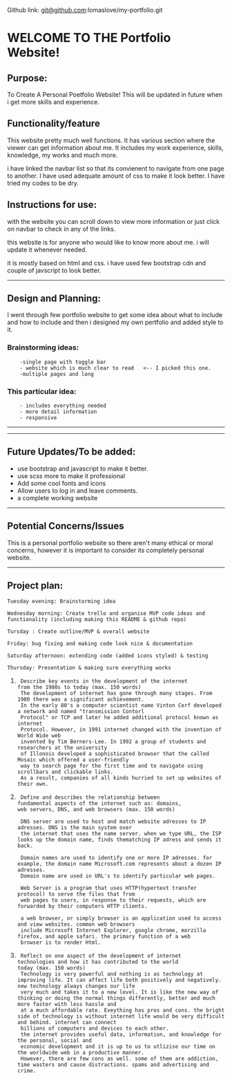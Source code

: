 
Github link:
git@github.com:lomaslove/my-portfolio.git

# WELCOME TO THE Portfolio Website!

## Purpose:

To Create A Personal Poetfolio Website! This will be updated in future when i get more skills and experience.

## Functionality/feature

This website pretty much well functions. It has various section where the viewer can get information about me. It includes my work experience, skills, knowledge, my works and much more.

i have linked the navbar list so that its convienent to navigate from one page to another. I have used adequate amount of css to make it look better. I have tried my codes to be dry.

## Instructions for use:
 with the website you can scroll down to view more information or just click on navbar to check in any of the links.

 this website is for anyone who would like to know more about me.
 i will update it whenever needed.

 it is mostly based on html and css. i have used few bootstrap cdn and couple of javscript to look better.

-------------------------------------------------------------------------------------------------------------------

## Design and Planning:
 I went through few portfolio website to get some idea about what to include and how to include and then i designed my own pertfolio and added style to it.

### Brainstorming ideas:
        -single page with toggle bar
        - website which is much clear to read   <-- I picked this one.
        -multiple pages and long


### This particular idea: 
        - includes everything needed
        - more detail information
        - responsive

-------------------------------------------------------------------------------------------------------------------
 
-------------------------------------------------------------------------------------------------------------------
## Future Updates/To be added:
 
 - use bootstrap and javascript to make it better.
 - use scss more to make it professional
 - Add some cool fonts and icons 
 - Allow users to log in and leave comments.
 - a complete working website
----------------------------------------------------------------------------------------------------------------
## Potential Concerns/Issues

This is a personal portfolio website so there aren't many ethical or moral concerns, however it is important to consider its completely personal website.

----------------------------------------------------------------------------------------------------------------
## Project plan:

    Tuesday evening: Brainstorming idea

    Wednesday morning: Create trello and organise MVP code ideas and functionality (including making this README & github repo)

    Tursday : Create outline/MVP & overall website

    Friday: bug fixing and making code look nice & documentation

    Saturday afternoon: extending code (added icons styled) & testing

    Thursday: Presentation & making sure everything works




1.      Describe key events in the development of the internet           from the 1980s to today (max. 150 words)
        The development of internet has gone through many stages. From 1980 there was a significant achievement.
        In the early 80's a computer scientist name Vinton Cerf developed a network and named "transmission Contorl
        Protocol" or TCP and later he added additional protocol known as internet
        Protocol. However, in 1991 internet changed with the invention of World Wide web 
        invented by Tim Berners-Lee. In 1992 a group of students and researchers at the university
        of Illonois developed a sophisticated browser that the called Mosaic which offered a user-friendly
        way to search page for the first time and to navigate using scrollbars and clickable links.
        As a result, companies of all kinds hurried to set up websites of their own.



2.      Define and describes the relationship between                    fundamental aspects of the internet such as: domains,            web servers, DNS, and web browsers (max. 150 words)

        DNS server are used to host and match website adresses to IP adresses. DNS is the main system over
        the internet that uses the name server. when we type URL, the ISP looks up the domain name, finds thematching IP adress and sends it back.

        Domain names are used to identify one or more IP adresses. for example, the domain name Microsoft.com represents about a dozen IP adresses.
        Domain name are used in URL's to identify particular web pages.

        Web Server is a program that uses HTTP(hypertext transfer protocol) to serve the files that from
        web pages to users, in response to their requests, which are forwarded by their computers HTTP clients.

        a web browser, or simply browser is an application used to access and view websites. common web browsers
        include Microsoft Internet Explorer, google chrome, morzilla firefox, and apple safari. the primary function of a web
        browser is to render Html.


3.      Reflect on one aspect of the development of internet             technologies and how it has contributed to the world             today (max. 150 words)
        Technology is very powerful and nothing is as technology at improving life. It can affect life both positively and negatively. new technology always changes our life
        very much and takes it to a new level. It is like the new way of thinking or doing the normal things differently, better and much more faster with less hassle and 
        at a much affordable rate. Eveything has pros and cons. the bright side of technology is without internet life would be very difficult and behind. internet can connect 
        billions of computers and devices to each other. 
        the internet provides useful data, information, and knowledge for the personal, social and 
        economic development and it is up to us to utlizise our time on the worldwide web in a productive manner.
        However, there are few cons as well. some of them are addiction, time wasters and cause distractions. spams and advertising and crime.
